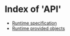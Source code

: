 # Index of 'API'

- [Runtime specification](runtime_spec.md)
- [Runtime provided objects](runtime_obj.md)

